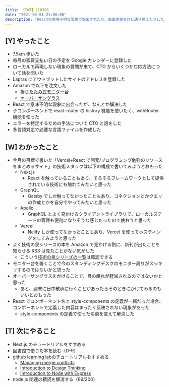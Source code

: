 ```yaml
---
title: 【YWT】210301
date: "2021-03-01 21:00:00"
description: "Reactの意味不明な現象で悩まされたり、画面実装をひと通り終えたりした"
---
```


## [Y] やったこと

- 7.5km 歩いた
- 毎月の家賃支払い日の予定を Google カレンダーに登録した
- ローカルで再現しない現象の質問が来て、CTO からいくつか対応方法について話を聞いた
- Lapras にアウトプットしたサイトのアドレスを登録した
- Amazon で以下を注文した
  - [折りたたみ式モニター台](https://www.amazon.co.jp/gp/product/B07MQXGKT3)
  - [オーバーサングラス](https://www.amazon.co.jp/gp/product/B089M7C14H)
- React で意味不明な現象に出会ったが、なんとか解決した
- 子コンポーネントで react-router の history 機能を使いたく、withRouter 機能を使った
- エラーを特定するための手法について CTO と話をした
- 多言語対応で必要な言語ファイルを作成した

## [W] わかったこと

- 今月の目標で書いた「Vercel+React で開発/プログラミング勉強のリソースをまとめるサイト」の技術スタックは以下の構成で書いてみようとおもった
  - Next.js
    - React を触っていることもあり、そろそろフレームワークとして提供されている技術にも触れてみたいと思った
  - GraphQL
    - Gatsby でしか触ってなかったこともあり、コネクションとかクエリの作成とかを自分でやってみたいと思った
  - Apollo
    - GraphQL とよく見かけるクライアントライブラリで、ローカルステートの管理も便利になりそうな感じだったので使おうと思った
  - Vercel
    - Nelify しか使ってなかったこともあり、Vercel を使ってホスティングをしてみようと思った
- よく技術の泉シリーズの本を Amazon で見かける割に、新刊が出たことを知らせる RSS は見たことがない気がした
  - こういう[技術の泉シリーズの一覧](https://bookwalker.jp/label/6000/)は確認できる
- モニター台を置くことで今のスタンディングデスクのモニター周りがスッキリするのではないかと思った
- オーバーサングラスをかけることで、目の疲れが軽減されるのではないかと思った
  - あと、週末に日中散歩に行くことがあったらそのときにかけてみるのもいいとおもった
- React でコンポーネント名と style-components の定義が一緒だった場合、コンポーネントで定義した内容はまったく反映されない現象があった
  - style-components の定義で使った名前を変えて解決した

## [T] 次にやること

- Next.js のチュートリアルをすすめる
- 図書館で借りた本を読む（D-9）
- [github learning lab](https://lab.github.com/githubtraining)のチュートリアルをすすめる
  - [Managing merge conflicts](https://lab.github.com/githubtraining/managing-merge-conflicts)
  - [Introduction to Design Thinking](https://lab.github.com/githubtraining/introduction-to-design-thinking)
  - [Introduction to Node with Express](https://lab.github.com/everydeveloper/introduction-to-node-with-express)
- node.js 関連の積読を解消する（69/200）
